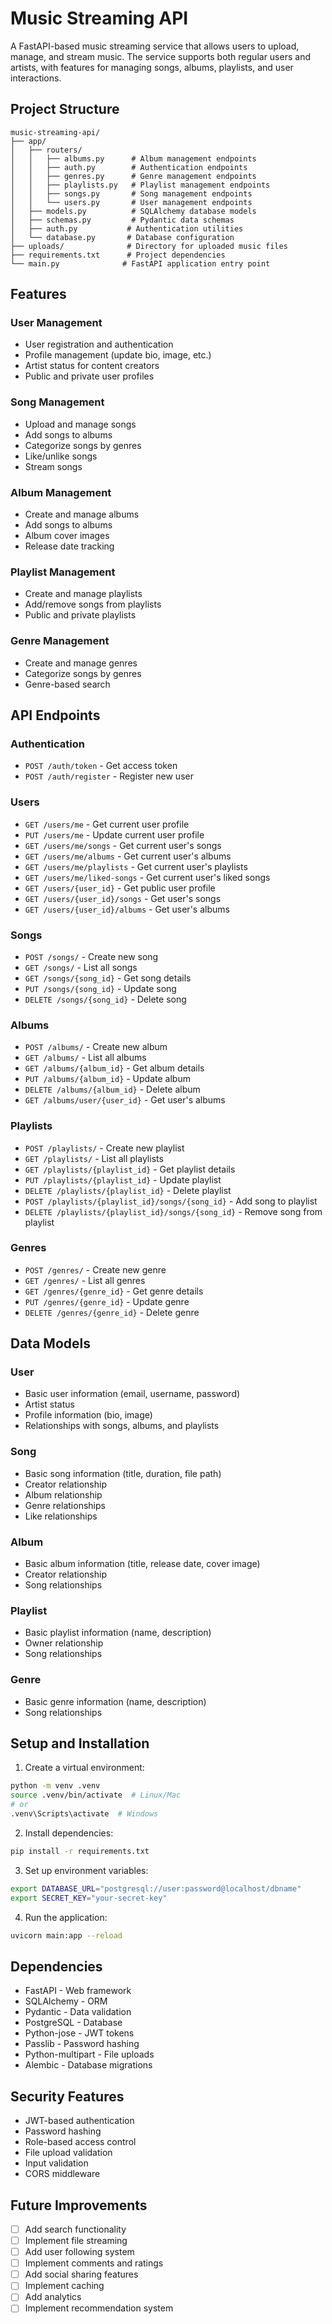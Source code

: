# Music Streaming API

A FastAPI-based music streaming service that allows users to upload, manage, and stream music. The service supports both regular users and artists, with features for managing songs, albums, playlists, and user interactions.

## Project Structure

```
music-streaming-api/
├── app/
│   ├── routers/
│   │   ├── albums.py      # Album management endpoints
│   │   ├── auth.py        # Authentication endpoints
│   │   ├── genres.py      # Genre management endpoints
│   │   ├── playlists.py   # Playlist management endpoints
│   │   ├── songs.py       # Song management endpoints
│   │   └── users.py       # User management endpoints
│   ├── models.py          # SQLAlchemy database models
│   ├── schemas.py         # Pydantic data schemas
│   ├── auth.py           # Authentication utilities
│   └── database.py       # Database configuration
├── uploads/              # Directory for uploaded music files
├── requirements.txt      # Project dependencies
└── main.py              # FastAPI application entry point
```

## Features

### User Management
- User registration and authentication
- Profile management (update bio, image, etc.)
- Artist status for content creators
- Public and private user profiles

### Song Management
- Upload and manage songs
- Add songs to albums
- Categorize songs by genres
- Like/unlike songs
- Stream songs

### Album Management
- Create and manage albums
- Add songs to albums
- Album cover images
- Release date tracking

### Playlist Management
- Create and manage playlists
- Add/remove songs from playlists
- Public and private playlists

### Genre Management
- Create and manage genres
- Categorize songs by genres
- Genre-based search

## API Endpoints

### Authentication
- `POST /auth/token` - Get access token
- `POST /auth/register` - Register new user

### Users
- `GET /users/me` - Get current user profile
- `PUT /users/me` - Update current user profile
- `GET /users/me/songs` - Get current user's songs
- `GET /users/me/albums` - Get current user's albums
- `GET /users/me/playlists` - Get current user's playlists
- `GET /users/me/liked-songs` - Get current user's liked songs
- `GET /users/{user_id}` - Get public user profile
- `GET /users/{user_id}/songs` - Get user's songs
- `GET /users/{user_id}/albums` - Get user's albums

### Songs
- `POST /songs/` - Create new song
- `GET /songs/` - List all songs
- `GET /songs/{song_id}` - Get song details
- `PUT /songs/{song_id}` - Update song
- `DELETE /songs/{song_id}` - Delete song

### Albums
- `POST /albums/` - Create new album
- `GET /albums/` - List all albums
- `GET /albums/{album_id}` - Get album details
- `PUT /albums/{album_id}` - Update album
- `DELETE /albums/{album_id}` - Delete album
- `GET /albums/user/{user_id}` - Get user's albums

### Playlists
- `POST /playlists/` - Create new playlist
- `GET /playlists/` - List all playlists
- `GET /playlists/{playlist_id}` - Get playlist details
- `PUT /playlists/{playlist_id}` - Update playlist
- `DELETE /playlists/{playlist_id}` - Delete playlist
- `POST /playlists/{playlist_id}/songs/{song_id}` - Add song to playlist
- `DELETE /playlists/{playlist_id}/songs/{song_id}` - Remove song from playlist

### Genres
- `POST /genres/` - Create new genre
- `GET /genres/` - List all genres
- `GET /genres/{genre_id}` - Get genre details
- `PUT /genres/{genre_id}` - Update genre
- `DELETE /genres/{genre_id}` - Delete genre

## Data Models

### User
- Basic user information (email, username, password)
- Artist status
- Profile information (bio, image)
- Relationships with songs, albums, and playlists

### Song
- Basic song information (title, duration, file path)
- Creator relationship
- Album relationship
- Genre relationships
- Like relationships

### Album
- Basic album information (title, release date, cover image)
- Creator relationship
- Song relationships

### Playlist
- Basic playlist information (name, description)
- Owner relationship
- Song relationships

### Genre
- Basic genre information (name, description)
- Song relationships

## Setup and Installation

1. Create a virtual environment:
```bash
python -m venv .venv
source .venv/bin/activate  # Linux/Mac
# or
.venv\Scripts\activate  # Windows
```

2. Install dependencies:
```bash
pip install -r requirements.txt
```

3. Set up environment variables:
```bash
export DATABASE_URL="postgresql://user:password@localhost/dbname"
export SECRET_KEY="your-secret-key"
```

4. Run the application:
```bash
uvicorn main:app --reload
```

## Dependencies

- FastAPI - Web framework
- SQLAlchemy - ORM
- Pydantic - Data validation
- PostgreSQL - Database
- Python-jose - JWT tokens
- Passlib - Password hashing
- Python-multipart - File uploads
- Alembic - Database migrations

## Security Features

- JWT-based authentication
- Password hashing
- Role-based access control
- File upload validation
- Input validation
- CORS middleware

## Future Improvements

- [ ] Add search functionality
- [ ] Implement file streaming
- [ ] Add user following system
- [ ] Implement comments and ratings
- [ ] Add social sharing features
- [ ] Implement caching
- [ ] Add analytics
- [ ] Implement recommendation system 